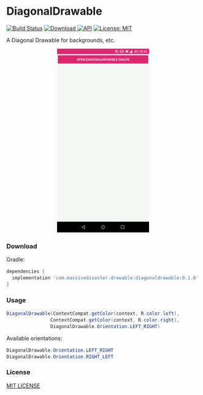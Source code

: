 # DiagonalDrawable
[![Build Status](https://travis-ci.org/massivedisaster/DiagonalDrawable.svg?branch=master)](https://travis-ci.org/massivedisaster/DiagonalDrawable)
[ ![Download](https://api.bintray.com/packages/massivedisaster/drawable/diagonaldrawable/images/download.svg) ](https://bintray.com/massivedisaster/drawable/diagonaldrawable/_latestVersion)
[![API](https://img.shields.io/badge/API-16%2B-brightgreen.svg?style=flat)](https://android-arsenal.com/api?level=16)
[![License: MIT](https://img.shields.io/badge/License-MIT-yellow.svg)](https://opensource.org/licenses/MIT)

A Diagonal Drawable for backgrounds, etc.

<div align="center">
  <img src="art/sample.gif" />
</div>

### Download

Gradle:

```gradle
dependencies {
  implementation 'com.massivedisaster.drawable:diagonaldrawable:0.1.0'
}
```

### Usage

```java
DiagonalDrawable(ContextCompat.getColor(context, R.color.left),
                ContextCompat.getColor(context, R.color.right),
                DiagonalDrawable.Orientation.LEFT_RIGHT)
```

Available orientations:

```java
DiagonalDrawable.Orientation.LEFT_RIGHT
DiagonalDrawable.Orientation.RIGHT_LEFT
```

### License
[MIT LICENSE](LICENSE.md)
